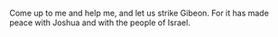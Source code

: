 Come up to me and help me, and let us strike Gibeon. For it has made peace with Joshua and with the people of Israel.
